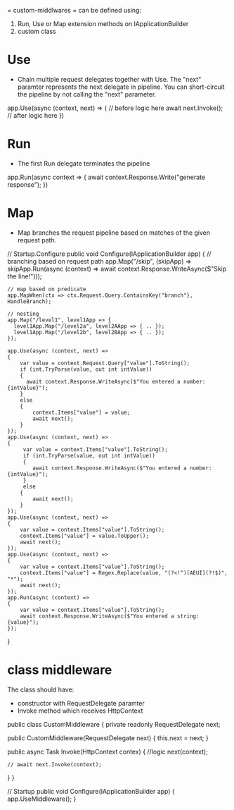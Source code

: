 = custom-middlwares =
can be defined using:
1. Run, Use or Map extension methods on IApplicationBuilder
2. custom class


# Use
- Chain multiple request delegates together with Use. The "next" paramter represents the next delegate in pipeline. You can short-circuit the pipeline by not calling the "next" parameter.

app.Use(async (context, next) =>
{
  // before logic here
  await next.Invoke();
  // after logic here
})


# Run
- The first Run delegate terminates the pipeline

app.Run(async context =>
{
  await context.Response.Write("generate response");
})


# Map
- Map branches the request pipeline based on matches of the given request path.

// Startup.Configure
public void Configure(IApplicationBuilder app)
{
    // branching based on request path
    app.Map("/skip", (skipApp) => skipApp.Run(async (context) =>
        await context.Response.WriteAsync($"Skip the line!")));

    // map based on predicate
    app.MapWhen(ctx => ctx.Request.Query.ContainsKey("branch"}, HandleBranch);

    // nesting
    app.Map("/level1", level1App => {
      level1App.Map("/level2a", level2AApp => { .. });
      level1App.Map("/level2b", level2BApp => { .. });
    });

    app.Use(async (context, next) =>
    {
        var value = context.Request.Query["value"].ToString();
        if (int.TryParse(value, out int intValue))
        {
          await context.Response.WriteAsync($"You entered a number: {intValue}");
        }
        else
        {
            context.Items["value"] = value;
            await next();
        }
    });
    app.Use(async (context, next) =>
    {
         var value = context.Items["value"].ToString();
         if (int.TryParse(value, out int intValue))
         {
            await context.Response.WriteAsync($"You entered a number: {intValue}");
         }
         else
        {
            await next();
        }
    });
    app.Use(async (context, next) =>
    {
        var value = context.Items["value"].ToString();
        context.Items["value"] = value.ToUpper();
        await next();
    });
    app.Use(async (context, next) =>
    {
        var value = context.Items["value"].ToString();
        context.Items["value"] = Regex.Replace(value, "(?<!^)[AEUI](?!$)", "*");
        await next();
    });
    app.Run(async (context) =>
    {
        var value = context.Items["value"].ToString();
        await context.Response.WriteAsync($"You entered a string: {value}");
    });
}

# class middleware
The class should have:
- constructor with RequestDelegate paramter
- Invoke method which receives HttpContext

public class CustomMiddleware
{
  private readonly RequestDelegate next;

  public CustomMiddleware(RequestDelegate next) {
    this.next = next;
  }

  public async Task Invoke(HttpContext contex) {
    //logic
    next(context);

    // await next.Invoke(context);
  }
}

// Startup
public void Configure(IApplicationBuilder app)
{
  app.UseMiddleware<CustomMiddleware>();
}



